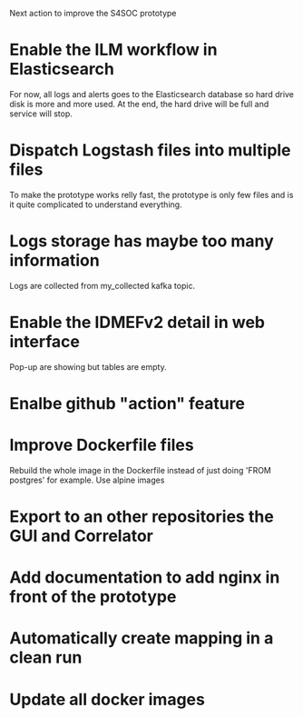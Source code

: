 Next action to improve the S4SOC prototype

# Enable the ILM workflow in Elasticsearch

For now, all logs and alerts goes to the Elasticsearch database so hard drive disk is more and more used. At the end, the hard drive will be full and service will stop.

# Dispatch Logstash files into multiple files

To make the prototype works relly fast, the prototype is only few files and is it quite complicated to understand everything.

# Logs storage has maybe too many information

Logs are collected from my_collected kafka topic.

# Enable the IDMEFv2 detail in web interface

Pop-up are showing but tables are empty.

# Enalbe github "action" feature

# Improve Dockerfile files

Rebuild the whole image in the Dockerfile instead of just doing 'FROM postgres' for example.
Use alpine images

# Export to an other repositories the GUI and Correlator

# Add documentation to add nginx in front of the prototype

# Automatically create mapping in a clean run

# Update all docker images
